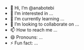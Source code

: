- 👋 Hi, I’m @anabotebi
- 👀 I’m interested in ...
- 🌱 I’m currently learning ...
- 💞️ I’m looking to collaborate on ...
- 📫 How to reach me ...
- 😄 Pronouns: ...
- ⚡ Fun fact: ...

<!---
anabotebi/anabotebi is a ✨ special ✨ repository because its `README.md` (this file) appears on your GitHub profile.
You can click the Preview link to take a look at your changes.
--->
